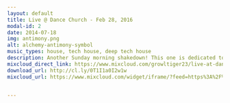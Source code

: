 ```yaml
---
layout: default
title: Live @ Dance Church - Feb 28, 2016
modal-id: 2
date: 2014-07-18
img: antimony.png
alt: alchemy-antimony-symbol
music_types: house, tech house, deep tech house
description: Another Sunday morning shakedown! This one is dedicated to the 6 year old who was overheard telling his friend about 20 minutes into the set, "I hope he kicks it up a notch".
mixcloud_direct_link: https://www.mixcloud.com/growltiger23/live-at-dance-church-feb-28-2016/
download_url: http://cl.ly/0T1I1a0I2w1w
mixcloud_url: https://www.mixcloud.com/widget/iframe/?feed=https%3A%2F%2Fwww.mixcloud.com%2Fgrowltiger23%2Flive-at-dance-church-feb-28-2016%2F&hide_cover=1&light=1


---
```

